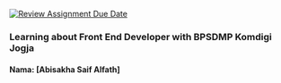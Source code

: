 [![Review Assignment Due Date](https://classroom.github.com/assets/deadline-readme-button-22041afd0340ce965d47ae6ef1cefeee28c7c493a6346c4f15d667ab976d596c.svg)](https://classroom.github.com/a/hwmiy5OD)
### Learning about Front End Developer with BPSDMP Komdigi Jogja

#### Nama: [Abisakha Saif Alfath]
